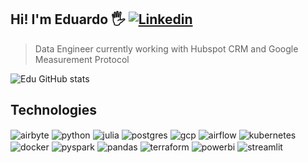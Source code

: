 ## Hi! I'm Eduardo 🖐️ [![Linkedin](https://img.shields.io/badge/LinkedIn-0077B5?style=for-the-badge&logo=linkedin&logoColor=white)]([https://sujeitoprogramador.com](https://www.linkedin.com/in/eduardooliveiramenezes/))
> Data Engineer currently working with Hubspot CRM and Google Measurement Protocol

![Edu GitHub stats](https://github-readme-stats.vercel.app/api?username=eduardo-menezes&show_icons=true&theme=dracula&count_private=true)

## Technologies

<div style="display: inline_block">
  <img align="center" alt="airbyte" src="https://img.shields.io/badge/airbyte-gray?style=flat-square&logo=airbyte&logoColor=blue" />
  <img align="center" alt="python" src="https://img.shields.io/badge/python-gray?style=flat-square&logo=python&logoColor=blue" />
  <img align="center" alt="julia" src="https://img.shields.io/badge/julia-gray?style=flat-square&logo=julia&logoColor=blue" />
  <img align="center" alt="postgres" src="https://img.shields.io/badge/postgres-gray?style=flat-square&logo=postgresql&logoColor=white" />
  <img align="center" alt="gcp" src="https://img.shields.io/badge/GCP-gray?style=flat-square&logo=googlecloud&logoColor=blue" />
  <img align="center" alt="airflow" src="https://img.shields.io/badge/airflow-gray?style=flat-square&logo=apacheairflow&logoColor=white" />
  <img align="center" alt="kubernetes" src="https://img.shields.io/badge/kubernetes-gray?style=flat-square&logo=kubernetes&logoColor=blue" />
  <img align="center" alt="docker" src="https://img.shields.io/badge/docker-gray?style=flat-square&logo=docker&logoColor=blue" />
  <img align="center" alt="pyspark" src="https://img.shields.io/badge/spark-gray?style=flat-square&logo=apachespark&logoColor=blue" />
  <img align="center" alt="pandas" src="https://img.shields.io/badge/pandas-gray?style=flat-square&logo=pandas&logoColor=blue" />
  <img align="center" alt="terraform" src="https://img.shields.io/badge/terraform-blue?style=flat-square&logo=terraform" />
  <img align="center" alt="powerbi" src="https://img.shields.io/badge/powerbi-white?style=flat-square&logo=powerbi" />
  <img align="center" alt="streamlit" src="https://img.shields.io/badge/streamlit-blue?style=flat-square&logo=streamlit" />
</div><br/>
